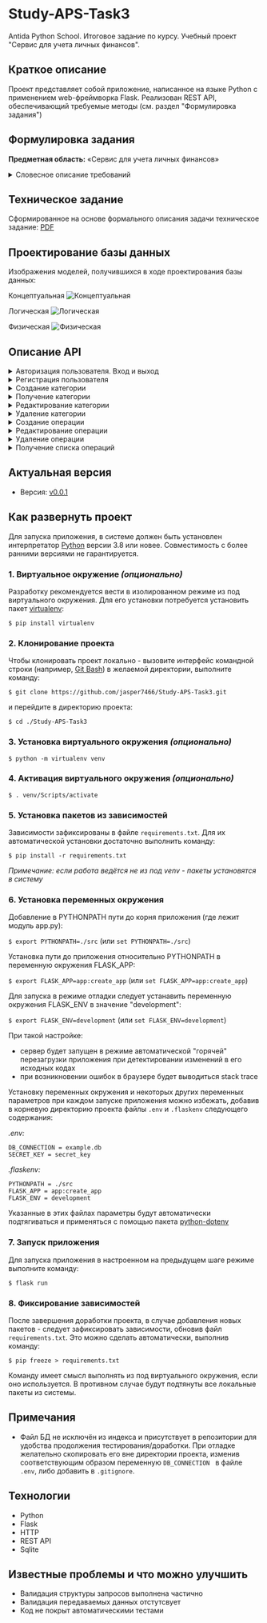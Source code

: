 # Study-APS-Task3
Antida Python School. Итоговое задание по курсу. Учебный проект "Сервис для учета личных финансов".

## Краткое описание

Проект представляет собой приложение, написанное на языке Python с применением web-фреймворка Flask.
Реализован REST API, обеспечивающий требуемые методы (см. раздел "Формулировка задания")

## Формулировка задания

**Предметная область:** «Сервис для учета личных финансов»

<details>
  <summary>Словесное описание требований</summary>
  
  1. Сайт представляет собой сервис для учета личных финансов. Пользователи сервиса фиксируют свои доходы и расходы, чтобы видеть отчеты по своим личным финансам.
  2. Для работы на сайте необходима регистрация, обязательные поля профиля — имя, фамилия, email, пароль. Для авторизации используется пара email и пароль.
  3. Зарегистрированный пользователь может:
  
- Добавлять операции доходов и расходов, а также редактировать и удалять добавленные операции
- Добавлять категории для операций, а также редактировать и удалять существующие категории
- Строить отчеты с разрезами по временному периоду и категории

  4. При добавлении операции пользователь передает следующие поля:
  
- Тип операции (доход/расход)
- Сумма
- Описание операции (не обязательно)
- Категория (не обязательно, у операции может быть 1 или 0 категорий)
- Дата и время (не обязательно, по умолчанию используется текущее время)

  5. При добавлении категории пользователь передает следующие поля:
  
- Название
- Родительская категория (не обязательно, если не указана, то создается категория верхнего уровня)

  6. Категории могут вкладываться друг в друга, образуя древовидную структуру. Например: категория «Еда» может содержать подкатегории «Продукты», «Рестораны», «Обеды».
  7. При построении отчета об операциях, пользователь может указать категорию и временной период, по которым строится отчет:

- Если указана категория, то учитываются операции из категории и всех ее подкатегорий, подкатегорий ее подкатегорий и так далее. Если категория не указано, то в отчет включаются все операции за период независимо от категории
- Варианты временных периодов: текущая неделя (с понедельника по воскресенье), предыдущая неделя, текущий месяц, предыдущий месяц, текущий квартал, предыдущий квартал, текущий год, предыдущий год, произвольный диапазон (указываются даты начала и конца диапазона), всё время

  8. Отчет об операциях содержит:
- Список операций, соответствующий указанным категории и временному периоду. Для каждой операции отдается дата, сумма, описание и категория (вместе со всеми родительскими категориями). Список отсортирован по дате и отдается с пагинацией
- Общую сумма для всех операций из списка
</details>

## Техническое задание
Сформированное на основе формального описания задачи техническое задание: [PDF](https://github.com/jasper7466/Study-APS-Task3/tree/develop/assets/Rev.1.1.pdf)

## Проектирование базы данных
Изображения моделей, получившихся в ходе проектирования базы данных:

Концептуальная
![Концептуальная](https://github.com/jasper7466/Study-APS-Task3/tree/develop/assets/%D0%9A%D0%BE%D0%BD%D1%86%D0%B5%D0%BF%D1%82%D1%83%D0%B0%D0%BB%D1%8C%D0%BD%D0%B0%D1%8F%20%D0%BC%D0%BE%D0%B4%D0%B5%D0%BB%D1%8C.png)

Логическая
![Логическая](https://github.com/jasper7466/Study-APS-Task3/tree/develop/assets/%D0%9B%D0%BE%D0%B3%D0%B8%D1%87%D0%B5%D1%81%D0%BA%D0%B0%D1%8F%20%D0%BC%D0%BE%D0%B4%D0%B5%D0%BB%D1%8C.png)

Физическая
![Физическая](https://github.com/jasper7466/Study-APS-Task3/tree/develop/assets/%D0%A4%D0%B8%D0%B7%D0%B8%D1%86%D0%B5%D1%81%D0%BA%D0%B0%D1%8F%20%D0%BC%D0%BE%D0%B4%D0%B5%D0%BB%D1%8C.png)

## Описание API

<details>
  <summary>Авторизация пользователя. Вход и выход</summary>
  
  ```javascript
  POST /auth/login
  ```
  ```javascript
  Request:
  {
    "email": str,
    "password": str
  }
  ```
  ```javascript
  POST /auth/logout
  ```
</details>

<details>
  <summary>Регистрация пользователя</summary>
  
  ```javascript
  POST /register
  ```
  ```javascript
  Request:
  {
    "email": str,
    "password": str,
    "first_name": str,
    "last_name": str
  }
  Response:
  {
    "id": int,
    "email": str,
    "first_name": str,
    "last_name": str
  }
  ```
</details>

<details>
    <summary>Создание категории</summary>
  Метод доступен только авторизованным пользователям.
  
  ```javascript
  POST /category
  ```
  ```javascript
  Request:
  {
    "name": str,
    "parent_id": int?
  }
  Response:
  {
    "id": int,
    "name": str,
    "parent_id": int?
  }
  ```
</details>

<details>
  <summary>Получение категории</summary>
  Метод доступен только авторизованным пользователям. Поиск производится по уникальному (в рамках дерева данного пользователя) имени категории.
  
  ```javascript
  GET /category
  ```
  ```javascript
  Request:
  {
    "name": str,
  }
  Response:
  {
    "id": int,
    "name": str,
    "parent_id": int?
  }
  ```
</details>

<details>
  <summary>Редактирование категории</summary>
  Метод доступен только авторизованным пользователям. Пользователь может редактировать только созданные им категории.
  
  ```javascript
  PATCH /category/<id>
  ```
  ```javascript
  Request:
  {
    "name": str?,
    "parent_id": int?
  }
  Response:
  {
    "id": int,
    "name": str,
    "parent_id": int?
  }
  ```
</details>

<details>
  <summary>Удаление категории</summary>
  Метод доступен только авторизованным пользователям. Пользователь может удалять только созданные им категории.
  
  ```javascript
  DELETE /category/<id>
  ```
</details>

<details>
  <summary>Создание операции</summary>
  Доступно только авторизованным пользователям. Поле type указывает на тип операции - true для операции прихода, false для операци расхода.
  
  ```javascript
  POST /transactions
  ```
  
  ```javascript
  Request:
  {
    "type": bool,
    "amount": str,
    "description": str?,
    "category_id": int?,
    "date": int?
  }
  Responce:
  {
    "id": int,
    "type": bool,
    "amount": str,
    "description": str?,
    "category_id": int?,
    "date": int
  }
  ```
</details>

<details>
  <summary>Редактирование операции</summary>
  Доступно только авторизованным пользователям. Метод доступен только для операций, которые созданы пользователем,
выполняющим запрос. Редактирование происходит по id операции.
  
  ```javascript
  PATCH /transactions/<id>
  ```
  
  ```javascript
  Request:
  {
    "type": bool?,
    "amount": str?,
    "description": str?,
    "category_id": int?,
    "date": int?
  }
  Responce:
  {
    "id": int,
    "type": bool,
    "amount": str,
    "description": str?,
    "category_id": int?,
    "date": int
  }
  ```
</details>

<details>
  <summary>Удаление операции</summary>
  Удаляются лишь те операции, которые созданы авторизованным пользователем. Удаление происходит по id операции.
  
  ```javascript
  DELETE /transactions/<id>
  ```
</details>

<details>
  <summary>Получение списка операций</summary>
  Пользователь может получить только собственные операции. Список можно фильтровать с помощью query string параметров, все параметры необязательные.
  
  Список выводится с использованием пагинации. Параметры page_size и page отвечают за регулировку пагинации: page - отображает текущую страницу, page_size - регулирует количество операций на странице.
  
  Параметры from, to, period отвечают за фильтрацию по времени: from - дата в виде timestamp, отфильтровывает те записи, дата которых превышает заданную, to - дата в виде timestamp, отфильтровывает те записи, дата которых не превышает заданную, period - фильтрация по одному из предустановленных периодов. Если передан параметр period, from и to игнорируются.
  
  Список предустановленных периодов:
  
- week – текущая неделя с понедельника по воскресенье
- last_week – предыдущая неделя с понедельника по воскресенье
- month – текущий месяц
- last_month – предыдущий месяц
- quarter – текущий квартал
- last_quarter – предыдущий квартал
- year – текущий год
- last_year – предыдущий год
  
  ```javascript
  GET /transactions
  ```
  ```javascript
  Query string:
    category_id: int?
    from: int?
    to: int?
    period: str?
    page_size: int?
    page: int?
  Response:
  {
    "operations": [
      {
        "id": int,
        "date": int,
        "type": bool,
        "description": str?,
        "amount": str,
        "categories": [
          {
            "id": int,
            "name": str
          }
        ]
      }
    ],
    "total": str,
    "total_items": int,
    "total_pages": int,
    "page_size": int,
    "page": int,
    "next_page": str?,
    "prev_page": str?
  }
  ```
</details>

## Актуальная версия

 - Версия: [v0.0.1](https://github.com/jasper7466/Study-APS-Task3/tree/v0.0.1)


## Как развернуть проект

Для запуска приложения, в системе должен быть установлен интерпретатор [Python](https://www.python.org/downloads/) версии 3.8 или новее. Совместимость с более ранними версиями не гарантируется.

### 1. Виртуальное окружение *(опционально)*
Разработку рекомендуется вести в изолированном режиме из под виртуального окружения. Для его установки потребуется установить пакет [virtualenv](https://pypi.org/project/virtualenv/):

`$ pip install virtualenv`

### 2. Клонирование проекта
Чтобы клонировать проект локально - вызовите интерфейс командной строки (например, [Git Bash](https://gitforwindows.org)) в желаемой директории, выполните команду:

`$ git clone https://github.com/jasper7466/Study-APS-Task3.git`

и перейдите в директорию проекта:

`$ cd ./Study-APS-Task3`

### 3. Установка виртуального окружения *(опционально)*

`$ python -m virtualenv venv`

### 4. Активация виртуального окружения *(опционально)*

`$ . venv/Scripts/activate`

### 5. Установка пакетов из зависимостей
Зависимости зафиксированы в файле `requirements.txt`. Для их автоматической установки достаточно выполнить команду:

`$ pip install -r requirements.txt`

*Примечание: если работа ведётся не из под venv - пакеты установятся в систему*

### 6. Установка переменных окружения
Добавление в PYTHONPATH пути до корня приложения (где лежит модуль app.py):

`$ export PYTHONPATH=./src` (или `set PYTHONPATH=./src`)

Установка пути до приложения относительно PYTHONPATH в переменную окружения FLASK_APP:

`$ export FLASK_APP=app:create_app` (или `set FLASK_APP=app:create_app`)

Для запуска в режиме отладки следует устанавить переменную окружения FLASK_ENV в значение "development":

`$ export FLASK_ENV=development` (или `set FLASK_ENV=development`)

При такой настройке:
- сервер будет запущен в режиме автоматической "горячей" перезагрузки приложения при детектировании изменений в его исходных кодах
- при возникновении ошибок в браузере будет выводиться stack trace

Установку переменных окружения и некоторых других переменных параметров при каждом запуске приложения можно избежать, добавив в корневую директорию проекта файлы `.env` и `.flaskenv` следующего содержания:

*.env:*
```
DB_CONNECTION = example.db
SECRET_KEY = secret_key
```

*.flaskenv:*
```
PYTHONPATH = ./src
FLASK_APP = app:create_app
FLASK_ENV = development
```

Указанные в этих файлах параметры будут автоматически подтягиваться и применяться с помощью пакета [python-dotenv](https://pypi.org/project/python-dotenv/)

### 7. Запуск приложения
Для запуска приложения в настроенном на предыдущем шаге режиме выполните команду:

`$ flask run`

### 8. Фиксирование зависимостей
После завершения доработки проекта, в случае добавления новых пакетов - следует зафиксировать зависимости, обновив файл `requirements.txt`. Это можно сделать автоматически, выполнив команду:

`$ pip freeze > requirements.txt`

Команду имеет смысл выполнять из под виртуального окружения, если оно используется. В противном случае будут подтянуты все локальные пакеты из системы.

## Примечания

- Файл БД не исключён из индекса и присутствует в репозитории для удобства продолжения тестирования/доработки. При отладке желательно скопировать его вне директории проекта, изменив соответствующим образом переменную `DB_CONNECTION ` в файле `.env`, либо добавить в `.gitignore`.

## Технологии

 - Python
 - Flask
 - HTTP
 - REST API
 - Sqlite

## Известные проблемы и что можно улучшить

- Валидация структуры запросов выполнена частично
- Валидация передаваемых данных отстутсвует
- Код не покрыт автоматическими тестами
